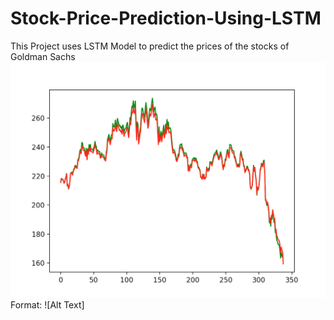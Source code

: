 # Stock-Price-Prediction-Using-LSTM
This Project uses LSTM Model to predict the prices of the stocks of Goldman Sachs
![GitHub Logo](/resultimg.png)
Format: ![Alt Text]

